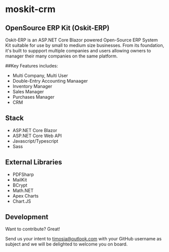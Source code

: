# moskit-crm
 
## OpenSource ERP Kit (Oskit-ERP)

Oskit-ERP is an ASP.NET Core Blazor powered Open-Source ERP System Kit suitable for use by small to medium size businesses. From its foundation, it's built to suppport multiple companies and users allowing owners to manager their many companies on the same platform.

##Key Features includes:
- Multi Company, Multi User
- Double-Entry Accounting Manaager
- Inventory Manager
- Sales Manager
- Purchases Manager
- CRM

## Stack
- ASP.NET Core Blazor
- ASP.NET Core Web API
- Javascript/Typescript
- Sass

## External Libraries
- PDFSharp
- MailKit
- BCrypt
- Math.NET
- Apex Charts
- Chart.JS

## Development
Want to contribute? Great!

Send us your intent to [tjmosia@outlook.com](mailto:tjmosia@outlook.com) with your GitHub username as subject and we will be delighted to welcome you on board.

